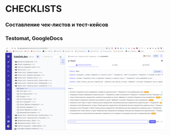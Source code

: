 # CHECKLISTS
### Составление чек-листов и тест-кейсов 
### Testomat, GoogleDocs 

![logo (1)](https://github.com/VeraPoArt/QA_engineer/blob/main/Checklists/Tests%20-%20Testomat.io%20-%20Google%20Chrome.png)



